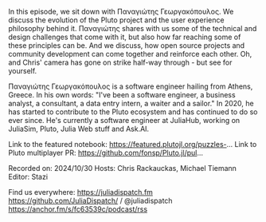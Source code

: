 In this episode, we sit down with Παναγιώτης Γεωργακόπουλος. We discuss the evolution of the Pluto project and the user experience philosophy behind it. Παναγιώτης shares with us some of the technical and design challenges that come with it, but also how far reaching some of these principles can be. And we discuss, how open source projects and community development can come together and reinforce each other. Oh, and Chris' camera has gone on strike half-way through - but see for yourself.

Παναγιώτης Γεωργακόπουλος is a software engineer hailing from Athens, Greece. In his own words: "I've been a software engineer, a business analyst, a consultant, a data entry intern, a waiter and a sailor." In 2020, he has started to contribute to the Pluto ecosystem and has continued to do so ever since. He's currently a software engineer at JuliaHub, working on JuliaSim, Pluto, Julia Web stuff and Ask.AI.

Link to the featured notebook: https://featured.plutojl.org/puzzles-... 
Link to Pluto multiplayer PR: https://github.com/fonsp/Pluto.jl/pul... 

Recorded on: 2024/10/30
Hosts: Chris Rackauckas, Michael Tiemann
Editor: Stazi

Find us everywhere:
https://juliadispatch.fm
https://github.com/JuliaDispatch/
   / @juliadispatch  
https://anchor.fm/s/fc63539c/podcast/rss
